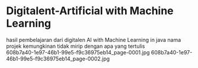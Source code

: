 # Digitalent-Artificial with Machine Learning
hasil pembelajaran dari digitalen AI with Machine Learning in java
nama projek kemungkinan tidak mirip dengan apa yang tertulis
<br>
608b7a40-1e97-46b1-99e5-f9c36975eb14_page-0001.jpg
608b7a40-1e97-46b1-99e5-f9c36975eb14_page-0002.jpg
</br>
